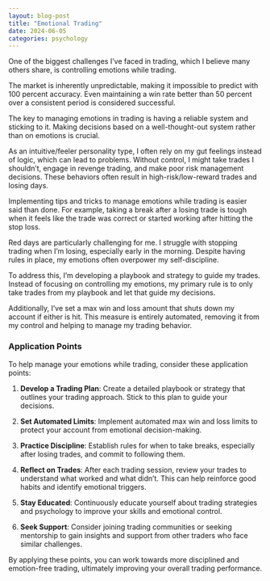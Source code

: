 ```yaml
---
layout: blog-post  
title: "Emotional Trading"  
date: 2024-06-05  
categories: psychology  
---
```


One of the biggest challenges I’ve faced in trading, which I believe many others share, is controlling emotions while trading.

The market is inherently unpredictable, making it impossible to predict with 100 percent accuracy. Even maintaining a win rate better than 50 percent over a consistent period is considered successful.

The key to managing emotions in trading is having a reliable system and sticking to it. Making decisions based on a well-thought-out system rather than on emotions is crucial.

As an intuitive/feeler personality type, I often rely on my gut feelings instead of logic, which can lead to problems. Without control, I might take trades I shouldn’t, engage in revenge trading, and make poor risk management decisions. These behaviors often result in high-risk/low-reward trades and losing days.

Implementing tips and tricks to manage emotions while trading is easier said than done. For example, taking a break after a losing trade is tough when it feels like the trade was correct or started working after hitting the stop loss.

Red days are particularly challenging for me. I struggle with stopping trading when I’m losing, especially early in the morning. Despite having rules in place, my emotions often overpower my self-discipline.

To address this, I’m developing a playbook and strategy to guide my trades. Instead of focusing on controlling my emotions, my primary rule is to only take trades from my playbook and let that guide my decisions.

Additionally, I’ve set a max win and loss amount that shuts down my account if either is hit. This measure is entirely automated, removing it from my control and helping to manage my trading behavior.

### Application Points

To help manage your emotions while trading, consider these application points:

1. **Develop a Trading Plan**: Create a detailed playbook or strategy that outlines your trading approach. Stick to this plan to guide your decisions.

2. **Set Automated Limits**: Implement automated max win and loss limits to protect your account from emotional decision-making.

3. **Practice Discipline**: Establish rules for when to take breaks, especially after losing trades, and commit to following them.

4. **Reflect on Trades**: After each trading session, review your trades to understand what worked and what didn’t. This can help reinforce good habits and identify emotional triggers.

5. **Stay Educated**: Continuously educate yourself about trading strategies and psychology to improve your skills and emotional control.

6. **Seek Support**: Consider joining trading communities or seeking mentorship to gain insights and support from other traders who face similar challenges.

By applying these points, you can work towards more disciplined and emotion-free trading, ultimately improving your overall trading performance.
